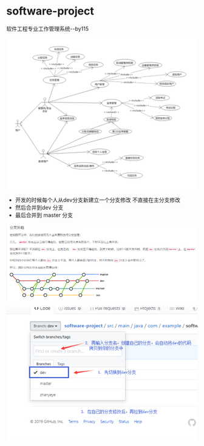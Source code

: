 # software-project
软件工程专业工作管理系统--by115

![](https://raw.githubusercontent.com/zhanyeye/Figure-bed/img/img/20190617090811.png)

+ 开发的时候每个人从dev分支新建立一个分支修改 不直接在主分支修改
+ 然后合并到dev 分支
+ 最后合并到 master 分支  

![](https://raw.githubusercontent.com/zhanyeye/Figure-bed/img/img/20190608000231.png)
  
![](https://raw.githubusercontent.com/zhanyeye/Figure-bed/img/img/20190608081908.png)
